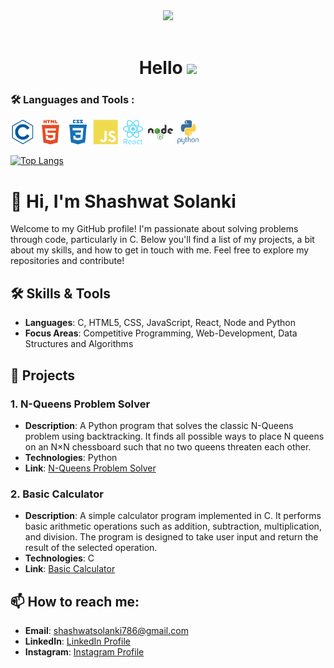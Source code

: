 <div id="header" align="center">
  <img src="https://media.giphy.com/media/M9gbBd9nbDrOTu1Mqx/giphy.gif" width="100"/><br/>
<img src="https://komarev.com/ghpvc/?username=CDragonRanger&style=flat-square&color=blue" alt=""/>
<h1>
  Hello
  <img src="https://media.giphy.com/media/hvRJCLFzcasrR4ia7z/giphy.gif" width="30px"/>
</h1>
</div>

### :hammer_and_wrench: Languages and Tools :

<div>
  <img src="https://github.com/devicons/devicon/blob/master/icons/c/c-line.svg" title="C" **alt="C" width="40" height="40"/>
  <img src="https://github.com/devicons/devicon/blob/master/icons/html5/html5-plain-wordmark.svg" title="HTML5" **alt="HTML5" width="40" height="40"/>
  <img src="https://github.com/devicons/devicon/blob/master/icons/css3/css3-plain-wordmark.svg" title="CSS" **alt="CSS" width="40" height="40"/>
  <img src="https://github.com/devicons/devicon/blob/master/icons/javascript/javascript-plain.svg" title="JS" **alt="JS" width="40" height="40"/>
  <img src="https://github.com/devicons/devicon/blob/master/icons/react/react-original-wordmark.svg" title="REACT" **alt="REACT" width="40" height="40"/>
  <img src="https://github.com/devicons/devicon/blob/master/icons/nodejs/nodejs-original-wordmark.svg" title="NODE" **alt="NODE" width="40" height="40"/>
  <img src="https://github.com/devicons/devicon/blob/master/icons/python/python-original-wordmark.svg" title="PYTHON" **alt="PYTHON" width="40" height="40"/>
</div>

[![Top Langs](https://github-readme-stats.vercel.app/api/top-langs/?username=CDragonRanger&layout=compact&theme=vision-friendly-dark)](https://github.com/anuraghazra/github-readme-stats)

# 👋 Hi, I'm Shashwat Solanki

Welcome to my GitHub profile! I'm passionate about solving problems through code, particularly in C. Below you'll find a list of my projects, a bit about my skills, and how to get in touch with me. Feel free to explore my repositories and contribute!

## 🛠️ Skills & Tools
- **Languages**: C, HTML5, CSS, JavaScript, React, Node and Python
- **Focus Areas**: Competitive Programming, Web-Development, Data Structures and Algorithms

## 🚀 Projects

### 1. **N-Queens Problem Solver**  
   - **Description**: A Python program that solves the classic N-Queens problem using backtracking. It finds all possible ways to place N queens on an N×N chessboard such that no two queens threaten each other.  
   - **Technologies**: Python  
   - **Link**: [N-Queens Problem Solver](https://github.com/CDragonRanger/Python-mini-project)  

### 2. **Basic Calculator**  
   - **Description**: A simple calculator program implemented in C. It performs basic arithmetic operations such as addition, subtraction, multiplication, and division. The program is designed to take user input and return the result of the selected operation.  
   - **Technologies**: C  
   - **Link**: [Basic Calculator](https://github.com/CDragonRanger/Calculator)  

## 📫 How to reach me:
- **Email**: shashwatsolanki786@gmail.com
- **LinkedIn**: [LinkedIn Profile](https://www.linkedin.com/in/shashwat-solanki-546337152/)
- **Instagram**: [Instagram Profile]()

